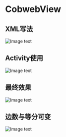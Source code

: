 # CobwebView
## XML写法
![Image text](https://github.com/manaruto8/CustomView/blob/master/RadarChartViewr/pic/viewxml.png)
</br>
## Activity使用
![Image text](https://github.com/manaruto8/CustomView/blob/master/RadarChartViewr/pic/view.png)
</br>
## 最终效果
![Image text](https://github.com/manaruto8/CustomView/blob/master/RadarChartView/pic/Screenshot_1528169022.png)
</br>
## 边数与等分可变
![Image text](https://github.com/manaruto8/CustomView/blob/master/RadarChartView/pic/1.gif)
